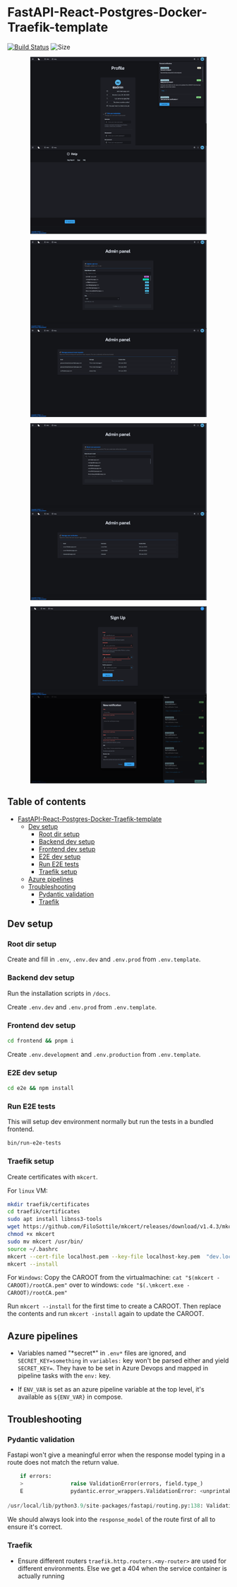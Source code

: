 # FastAPI-React-Postgres-Docker-Traefik-template

[![Build Status](https://dev.azure.com/danicc097/devops-tests/_apis/build/status/danicc097.FastAPI-React-Postgres-Docker-Traefik-template?branchName=dev)](https://dev.azure.com/danicc097/devops-tests/_build/latest?definitionId=5&branchName=dev) ![Size](https://github-size-badge.herokuapp.com/danicc097/FastAPI-React-Postgres-Docker-Traefik-template.svg)

<div>
  <p align="center">
    <img align="center" src=".github/1.png" alt="1" width="400" height="200" />
    <img align="center" src=".github/2.png" alt="2" width="400" height="200" />
  </p>
  <p align="center">
    <img align="center" src=".github/3.png" alt="3" width="400" height="200" />
    <img align="center" src=".github/4.png" alt="4" width="400" height="200" />
  </p>
  <p align="center">
    <img align="center" src=".github/5.png" alt="5" width="400" height="200" />
    <img align="center" src=".github/6.png" alt="6" width="400" height="200" />
  </p>
  <p align="center">
    <img align="center" src=".github/7.png" alt="7" width="400" height="200" />
    <img align="center" src=".github/8.png" alt="8" width="400" height="200" />
  </p>
</div>


## Table of contents  <!-- omit in toc -->

- [FastAPI-React-Postgres-Docker-Traefik-template](#fastapi-react-postgres-docker-traefik-template)
  - [Dev setup](#dev-setup)
    - [Root dir setup](#root-dir-setup)
    - [Backend dev setup](#backend-dev-setup)
    - [Frontend dev setup](#frontend-dev-setup)
    - [E2E dev setup](#e2e-dev-setup)
    - [Run E2E tests](#run-e2e-tests)
    - [Traefik setup](#traefik-setup)
  - [Azure pipelines](#azure-pipelines)
  - [Troubleshooting](#troubleshooting)
    - [Pydantic validation](#pydantic-validation)
    - [Traefik](#traefik)

## Dev setup

### Root dir setup

Create and fill in ``.env``, ``.env.dev`` and ``.env.prod`` from ``.env.template``.

### Backend dev setup

Run the installation scripts in ``/docs``.

Create ``.env.dev`` and ``.env.prod`` from ``.env.template``.

### Frontend dev setup

```bash
cd frontend && pnpm i
```

Create ``.env.development`` and ``.env.production`` from ``.env.template``.

### E2E dev setup

```bash
cd e2e && npm install
```

### Run E2E tests

This will setup dev environment normally but run the tests in a bundled frontend.

```bash
bin/run-e2e-tests
```

### Traefik setup

Create certificates with ``mkcert``.

For ``linux`` VM:
```bash
mkdir traefik/certificates
cd traefik/certificates
sudo apt install libnss3-tools
wget https://github.com/FiloSottile/mkcert/releases/download/v1.4.3/mkcert-v1.4.3-linux-amd64 -O mkcert
chmod +x mkcert
sudo mv mkcert /usr/bin/
source ~/.bashrc
mkcert --cert-file localhost.pem --key-file localhost-key.pem  "dev.localhost" "*.dev.localhost" "prod.localhost" "*.prod.localhost" "e2e.localhost" "*.e2e.localhost" "e2e.localhost" "*.e2e.localhost" "wiki.localhost"
mkcert --install
```

For ``Windows``:
Copy the CAROOT from the virtualmachine:
`cat "$(mkcert -CAROOT)/rootCA.pem"`
over to windows:
`code "$(.\mkcert.exe -CAROOT)/rootCA.pem"`

Run `mkcert --install` for the first time to create a CAROOT. Then replace the contents and run `mkcert -install` again to update the CAROOT.

## Azure pipelines

- Variables named "\*secret\*" in ``.env*`` files are ignored, and ``SECRET_KEY=something`` in ``variables:`` key won't be parsed either and yield ``SECRET_KEY=``. They have to be set in Azure Devops and mapped in pipeline tasks with the ``env:`` key.

- If ``ENV_VAR`` is set as an azure pipeline variable at the top level, it's available as ``${ENV_VAR}`` in compose.

## Troubleshooting

### Pydantic validation

Fastapi won't give a meaningful error when the response model typing in a route does not match the return value.
```py
    if errors:
    >               raise ValidationError(errors, field.type_)
    E               pydantic.error_wrappers.ValidationError: <unprintable ValidationError object>

/usr/local/lib/python3.9/site-packages/fastapi/routing.py:138: ValidationError
```

We should always look into the ``response_model`` of the route first of all to ensure it's correct.

### Traefik

- Ensure different routers ``traefik.http.routers.<my-router>`` are used for different environments. Else we get a 404 when the service container is actually running
